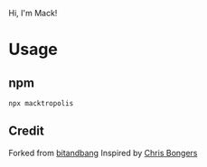 Hi, I'm Mack!

# Usage

## npm

```
npx macktropolis
```

## Credit

Forked from [bitandbang](https://github.com/bnb/bitandbang)
Inspired by [Chris Bongers](https://daily-dev-tips.com/posts/creating-a-business-card-for-the-terminal/)
